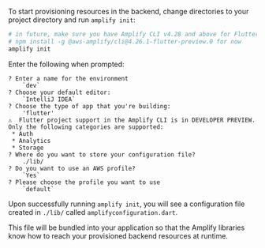 To start provisioning resources in the backend, change directories to your project directory and run `amplify init`:

```bash
# in future, make sure you have Amplify CLI v4.28 and above for Flutter support
# npm install -g @aws-amplify/cli@4.26.1-flutter-preview.0 for now
amplify init
```

Enter the following when prompted:

```console
? Enter a name for the environment
    `dev`
? Choose your default editor:
    `IntelliJ IDEA`
? Choose the type of app that you're building: 
    'flutter'
⚠️  Flutter project support in the Amplify CLI is in DEVELOPER PREVIEW.
Only the following categories are supported:
 * Auth
 * Analytics
 * Storage
? Where do you want to store your configuration file? 
    ./lib/
? Do you want to use an AWS profile?
    `Yes`
? Please choose the profile you want to use
    `default`
```

Upon successfully running `amplify init`, you will see a configuration file created in `./lib/` called `amplifyconfiguration.dart`.
 
This file will be bundled into your application so that the Amplify libraries know how to reach your provisioned backend resources at runtime.
